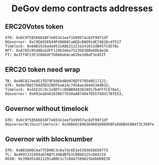 # <h1 align="center"> DeGov demo contracts addresses </h1>

## ERC20Votes token
```
GTK: 0xbC9f58566810F7e853e1eef1b9957ac82F9971df 
DGovernor: 0xC9EA55E644F496D6CaAEDcBAD91dE7481Dcd7517
Timelock: 0x6AB15C6ada9515A8E21321e241013dB457C8576c 
NFT: 0xA785c85dADa2dFF129b3eba7523bD380eA8b4e2A
FT: 0x3ff4F23F328664FfD046eb4ca62be3d8aF3e452f
```

## ERC20 token need wrap
```
TK: 0x48C817eebE1fD79F946bd6b976EF579540517121;
GTK: 0x0ef0827A9d5D329DFbaA14c7d5Aae364453A4D32;
Timelock: 0xd1E2Cc9c1e9D7ccDEBB948382A917b4FFfCE7Ae1;
DGovernor: 0x892eaD4A183067fD30aAB74947Eb57ddd17BfE53;
```

## Governor without timelock
```
GTK: 0xbC9f58566810F7e853e1eef1b9957ac82F9971df 
DGovernorWithoutTimelock: 0x36BeEC8463D4601606958Fa58DB458B4f3C399fe
```

## Governor with blocknumber
```
GTK: 0xB81A00CAa77CD98C3c6a7dc6E1e5393656650773
TL: 0x4891332494a67AB7C446dBfb1C08b8125cDA4229
DGVN: 0x398d514611291aB0C1c7c8447589A15b4bD08E3D
```
